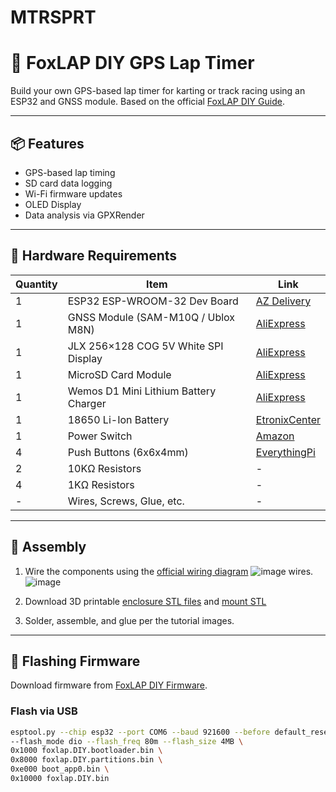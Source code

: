 # MTRSPRT
# 🏁 FoxLAP DIY GPS Lap Timer

Build your own GPS-based lap timer for karting or track racing using an ESP32 and GNSS module. Based on the official [FoxLAP DIY Guide](https://foxlap.com/tutorials/diy-build-your-foxlap-device/).

---

## 📦 Features

- GPS-based lap timing
- SD card data logging
- Wi-Fi firmware updates
- OLED Display
- Data analysis via GPXRender

---

## 🧰 Hardware Requirements

| Quantity | Item                                      | Link |
|----------|-------------------------------------------|------|
| 1 | ESP32 ESP-WROOM-32 Dev Board | [AZ Delivery](https://www.az-delivery.de/en/products/esp32-dev-kit-c-v4) |
| 1 | GNSS Module (SAM-M10Q / Ublox M8N) | [AliExpress](https://www.aliexpress.com/item/10050032748573256.html) |
| 1 | JLX 256×128 COG 5V White SPI Display | [AliExpress](https://www.aliexpress.com/item/10050032748573256.html) |
| 1 | MicroSD Card Module | [AliExpress](https://www.aliexpress.com/item/10050032748573256.html) |
| 1 | Wemos D1 Mini Lithium Battery Charger | [AliExpress](https://www.aliexpress.com/item/10050032748573256.html) |
| 1 | 18650 Li-Ion Battery | [EtronixCenter](https://www.etronixcenter.com/en/18650-li-ion/18650-inr18650-35e-samsung-li-ion-37v-3450mah.html) |
| 1 | Power Switch | [Amazon](https://www.amazon.com/dp/B07P6MZPK3) |
| 4 | Push Buttons (6x6x4mm) | [EverythingPi](https://everythingpi.co.uk/6x6x4mm-tactile-push-button-switch-pack-of-10/) |
| 2 | 10KΩ Resistors | - |
| 4 | 1KΩ Resistors | - |
| - | Wires, Screws, Glue, etc. | - |

---

## 🧩 Assembly

1. Wire the components using the [official wiring diagram](https://foxlap.com/wp-content/uploads/2023/12/FoxLAP.DIY-wiring-1.png)
![image](https://github.com/user-attachments/assets/a5d44ee7-e786-4253-a10a-c4df37811aab)
wires.
![image](https://github.com/user-attachments/assets/70351935-bc68-4ff6-9a51-0b1fdf1f93fd)

2. Download 3D printable [enclosure STL files](https://foxlap.com/wp-content/uploads/2023/12/FoxLAP.DIY-case.STL) and [mount STL](https://foxlap.com/wp-content/uploads/2023/12/FoxLAP.mount.STL)
4. Solder, assemble, and glue per the tutorial images.

---

## 🔄 Flashing Firmware

Download firmware from [FoxLAP DIY Firmware](https://foxlap.com/download/foxlap-diy-firmware/).

### Flash via USB

```bash
esptool.py --chip esp32 --port COM6 --baud 921600 --before default_reset --after hard_reset write_flash -z \
--flash_mode dio --flash_freq 80m --flash_size 4MB \
0x1000 foxlap.DIY.bootloader.bin \
0x8000 foxlap.DIY.partitions.bin \
0xe000 boot_app0.bin \
0x10000 foxlap.DIY.bin
